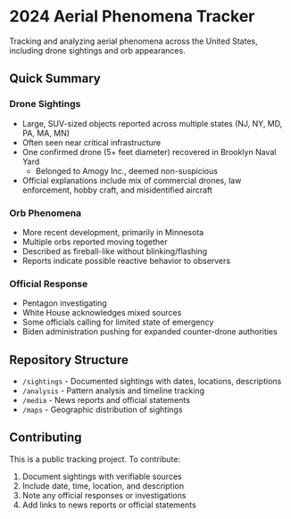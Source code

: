 # 2024 Aerial Phenomena Tracker

Tracking and analyzing aerial phenomena across the United States, including drone sightings and orb appearances.

## Quick Summary

### Drone Sightings
- Large, SUV-sized objects reported across multiple states (NJ, NY, MD, PA, MA, MN)
- Often seen near critical infrastructure
- One confirmed drone (5+ feet diameter) recovered in Brooklyn Naval Yard
  - Belonged to Amogy Inc., deemed non-suspicious
- Official explanations include mix of commercial drones, law enforcement, hobby craft, and misidentified aircraft

### Orb Phenomena
- More recent development, primarily in Minnesota
- Multiple orbs reported moving together
- Described as fireball-like without blinking/flashing
- Reports indicate possible reactive behavior to observers

### Official Response
- Pentagon investigating
- White House acknowledges mixed sources
- Some officials calling for limited state of emergency
- Biden administration pushing for expanded counter-drone authorities

## Repository Structure
- `/sightings` - Documented sightings with dates, locations, descriptions
- `/analysis` - Pattern analysis and timeline tracking
- `/media` - News reports and official statements
- `/maps` - Geographic distribution of sightings

## Contributing
This is a public tracking project. To contribute:
1. Document sightings with verifiable sources
2. Include date, time, location, and description
3. Note any official responses or investigations
4. Add links to news reports or official statements